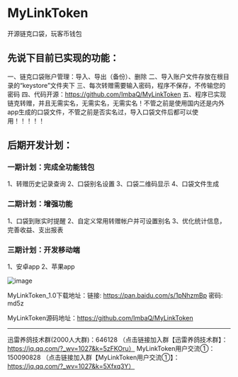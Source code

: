 # MyLinkToken
开源链克口袋，玩客币钱包

## 先说下目前已实现的功能：
一、链克口袋账户管理：导入、导出（备份）、删除
二、导入账户文件存放在根目录的“keystore”文件夹下
三、每次转赠需要输入密码，程序不保存，不传输您的密码
四、代码开源：https://github.com/ImbaQ/MyLinkToken
五、程序已实现链克转赠，并且无需实名，无需实名，无需实名！不管之前是使用国内还是内外app生成的口袋文件，不管之前是否实名过，导入口袋文件后都可以使用！！！！！

## 后期开发计划：
### 一期计划：完成全功能钱包
1、转赠历史记录查询
2、口袋别名设置
3、口袋二维码显示
4、口袋文件生成
### 二期计划：增强功能
1、口袋到账实时提醒
2、自定义常用转赠帐户并可设置别名
3、优化统计信息，完善收益、支出报表
### 三期计划：开发移动端
1、安卓app
2、苹果app

![image](http://ww2.sinaimg.cn/large/005zWjpnly1fnxx2kcc6jg30og0bl7wh.gif)

MyLinkToken_1.0下载地址：链接: https://pan.baidu.com/s/1pNhzmBp 密码: md5z

MyLinkToken源码地址：https://github.com/ImbaQ/MyLinkToken

--------------------------------------------------------------------------------------

迅雷养鸽技术群(2000人大群)：646128 （点击链接加入群【迅雷养鸽技术群】：https://jq.qq.com/?_wv=1027&k=5zFKOru）
MyLinkToken用户交流①：150090828 （点击链接加入群【MyLinkToken用户交流①】：https://jq.qq.com/?_wv=1027&k=5Xfxq3Y） 
